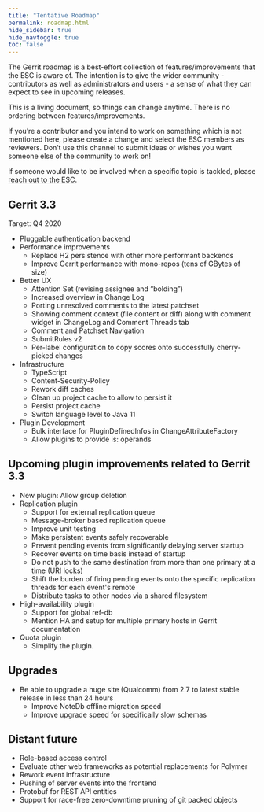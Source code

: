 ```yaml
---
title: "Tentative Roadmap"
permalink: roadmap.html
hide_sidebar: true
hide_navtoggle: true
toc: false
---
```


The Gerrit roadmap is a best-effort collection of features/improvements that the ESC is aware of.
The intention is to give the wider community - contributors as well as administrators and users - a
sense of what they can expect to see in upcoming releases.

This is a living document, so things can change anytime. There is no ordering between
features/improvements.

If you’re a contributor and you intend to work on something which is not mentioned here, please
create a change and select the ESC members as reviewers. Don’t use this channel to submit ideas or
wishes you want someone else of the community to work on!

If someone would like to be involved when a specific topic is tackled, please
[reach out to the ESC](https://gerrit-documentation.storage.googleapis.com/Documentation/3.1.0/dev-roles.html#steering-committee-member).

## Gerrit 3.3
Target: Q4 2020

* Pluggable authentication backend
* Performance improvements
  * Replace H2 persistence with other more performant backends
  * Improve Gerrit performance with mono-repos (tens of GBytes of size)
* Better UX
  * Attention Set (revising assignee and “bolding”)
  * Increased overview in Change Log
  * Porting unresolved comments to the latest patchset
  * Showing comment context (file content or diff) along with comment widget in ChangeLog and
    Comment Threads tab
  * Comment and Patchset Navigation
  * SubmitRules v2
  * Per-label configuration to copy scores onto successfully cherry-picked changes
* Infrastructure
  * TypeScript
  * Content-Security-Policy
  * Rework diff caches
  * Clean up project cache to allow to persist it
  * Persist project cache
  * Switch language level to Java 11
* Plugin Development
  * Bulk interface for PluginDefinedInfos in ChangeAttributeFactory
  * Allow plugins to provide is: operands

## Upcoming plugin improvements related to Gerrit 3.3
* New plugin: Allow group deletion
* Replication plugin
  * Support for external replication queue
  * Message-broker based replication queue
  * Improve unit testing
  * Make persistent events safely recoverable
  * Prevent pending events from significantly delaying server startup
  * Recover events on time basis instead of startup
  * Do not push to the same destination from more than one primary at a time
    (URI locks)
  * Shift the burden of firing pending events onto the specific
    replication threads for each event's remote
  * Distribute tasks to other nodes via a shared filesystem
* High-availability plugin
  * Support for global ref-db
  * Mention HA and setup for multiple primary hosts in Gerrit documentation
* Quota plugin
  * Simplify the plugin.

## Upgrades
* Be able to upgrade a huge site (Qualcomm) from 2.7 to latest stable release
  in less than 24 hours
  * Improve NoteDb offline migration speed
  * Improve upgrade speed for specifically slow schemas

## Distant future
* Role-based access control
* Evaluate other web frameworks as potential replacements for Polymer
* Rework event infrastructure
* Pushing of server events into the frontend
* Protobuf for REST API entities
* Support for race-free zero-downtime pruning of git packed objects
